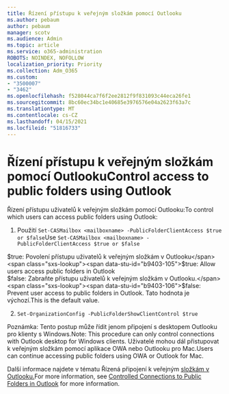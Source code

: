 ```yaml
---
title: Řízení přístupu k veřejným složkám pomocí Outlooku
ms.author: pebaum
author: pebaum
manager: scotv
ms.audience: Admin
ms.topic: article
ms.service: o365-administration
ROBOTS: NOINDEX, NOFOLLOW
localization_priority: Priority
ms.collection: Adm_O365
ms.custom:
- "3500007"
- "3462"
ms.openlocfilehash: f528044ca7f6f2ee2812f9f831093c44eca26fe1
ms.sourcegitcommit: 8bc60ec34bc1e40685e3976576e04a2623f63a7c
ms.translationtype: MT
ms.contentlocale: cs-CZ
ms.lasthandoff: 04/15/2021
ms.locfileid: "51816733"
---
```

# <a name="control-access-to-public-folders-using-outlook"></a><span data-ttu-id="b9403-102">Řízení přístupu k veřejným složkám pomocí Outlooku</span><span class="sxs-lookup"><span data-stu-id="b9403-102">Control access to public folders using Outlook</span></span>

<span data-ttu-id="b9403-103">Řízení přístupu uživatelů k veřejným složkám pomocí Outlooku:</span><span class="sxs-lookup"><span data-stu-id="b9403-103">To control which users can access public folders using Outlook:</span></span>

1. <span data-ttu-id="b9403-104">Použití `Set-CASMailbox <mailboxname> -PublicFolderClientAccess $true or $false`</span><span class="sxs-lookup"><span data-stu-id="b9403-104">Use `Set-CASMailbox <mailboxname> -PublicFolderClientAccess $true or $false`</span></span>

<span data-ttu-id="b9403-105">$true: Povolení přístupu uživatelů k veřejným složkám v Outlooku</span><span class="sxs-lookup"><span data-stu-id="b9403-105">$true: Allow users access public folders in Outlook</span></span>  
<span data-ttu-id="b9403-106">$false: Zabraňte přístupu uživatelů k veřejným složkám v Outlooku.</span><span class="sxs-lookup"><span data-stu-id="b9403-106">$false: Prevent user access to public folders in Outlook.</span></span> <span data-ttu-id="b9403-107">Tato hodnota je výchozí.</span><span class="sxs-lookup"><span data-stu-id="b9403-107">This is the default value.</span></span>  

2. `Set-OrganizationConfig -PublicFolderShowClientControl $true`

<span data-ttu-id="b9403-108">Poznámka: Tento postup může řídit jenom připojení s desktopem Outlooku pro klienty s Windows.</span><span class="sxs-lookup"><span data-stu-id="b9403-108">Note: This procedure can only control connections with Outlook desktop for Windows clients.</span></span> <span data-ttu-id="b9403-109">Uživatelé mohou dál přistupovat k veřejným složkám pomocí aplikace OWA nebo Outlooku pro Mac.</span><span class="sxs-lookup"><span data-stu-id="b9403-109">Users can continue accessing public folders using OWA or Outlook for Mac.</span></span>

<span data-ttu-id="b9403-110">Další informace najdete v tématu Řízená připojení k veřejným [složkám v Outlooku.](https://aka.ms/controlpf)</span><span class="sxs-lookup"><span data-stu-id="b9403-110">For more information, see [Controlled Connections to Public Folders in Outlook](https://aka.ms/controlpf) for more information.</span></span>
